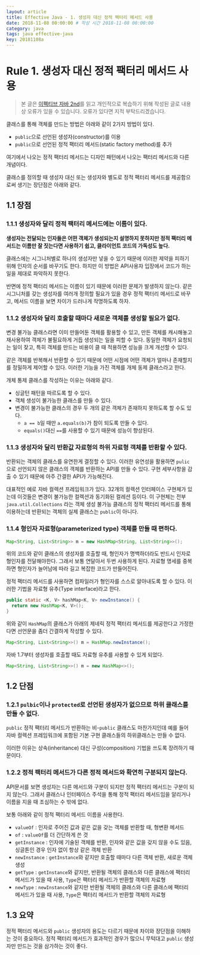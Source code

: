 ```yaml
---
layout: article
title: Effective Java - 1. 생성자 대신 정적 팩터리 메서드 사용
date: 2018-11-08 00:00:00 # 작성 시간 2018-11-08 00:00:00
category: java
tags: java effective-java
key: 20181108a
---
```


# Rule 1. 생성자 대신 정적 팩터리 메서드 사용

<!--more-->

> 본 글은 [이펙티브 자바 2nd](https://book.naver.com/bookdb/book_detail.nhn?bid=8064518)를
읽고 개인적으로 복습하기 위해 작성된 글로 내용상 오류가 있을 수 있습니다. 오류가 있다면
지적 부탁드리겠습니다.



클래스를 통해 객체를 만드는 방법은 아래와 같이 2가지 방법이 있다.

-   `public`으로 선언된 생성자(constructor)를 이용
-   `public`으로 선언된 정적 팩터리 메서드(static factory method)를 추가

여기에서 나오는 정적 팩터리 메서드는 디자인 패턴에서 나오는 팩터리 메서드와 다른 개념이다.

클래스를 정의할 때 생성자 대신 또는 생성자와 별도로 정적 팩터리 메서드를 제공함으로써
생기는 장단점은 아래와 같다.

## 1.1 장점

### 1.1.1 생성자와 달리 정적 팩터리 메서드에는 이름이 있다.

**생성자는 전달되는 인자들은 어떤 객체가 생성되는지 설명하지 못하지만 정적 팩터리 메서드는
이름만 잘 짓는다면 사용하기 쉽고, 클라이언트 코드의 가독성도 높다.**

클래스에는 시그니처별로 하나의 생성자만 넣을 수 있기 때문에 이러한 제약을 피하기 위해
인자의 순서를 바꾸기도 한다. 하지만 이 방법은 API사용자 입장에서 코드가 하는 일을 제대로
파악하지 못한다.

반면에 정적 팩터리 메서드는 이름이 있기 때문에 이러한 문제가 발생하지 않는다. 같은 시그니처를
갖는 생성자를 여러개 정의할 필요가 있을 경우 정적 팩터리 메서드로 바꾸고, 메서드 이름을
보면 차이가 드러나게 작명하도록 하자.

### 1.1.2 생성자와 달리 호출할 때마다 새로운 객체를 생성할 필요가 없다.

변경 불가능 클래스라면 이미 만들어둔 객체를 활용할 수 있고, 만든 객체를 캐시해놓고 재사용하여
객체가 불필요하게 거듭 생성되는 일을 피할 수 있다. 동일한 객체가 요청되는 일이 잦고, 특히
객체를 만드는 비용이 클 때 적용하면 성능을 크게 개선할 수 있다.

같은 객체를 반복해서 반환할 수 있기 때문에 어떤 시점에 어떤 객체가 얼마나 존재할지를
정밀하게 제어할 수 있다. 이러한 기능을 가진 객체를 개체 동제 클래스라고 한다.

개체 통제 클래스를 작성하는 이유는 아래와 같다.

-   싱글턴 패턴을 따르도록 할 수 있다.
-   객체 생성이 불가능한 클래스를 만들 수 있다.
-   변경이 불가능한 클래스의 경우 두 개의 같은 객체가 존재하지 못하도록 할 수도 있다.
    -   `a == b`일 때만 `a.equals(b)`가 참이 되도록 만들 수 있다.
    -   `equals()`대신 `==`를 사용할 수 있기 때문에 성능이 향상된다.

### 1.1.3 생성자와 달리 반환값 자료형의 하위 자료형 객체를 반환할 수 있다.

반환되는 객체의 클래스를 유연한게 결정할 수 있다. 이러한 유연성을 활용하면 `pulic`으로
선언되지 않은 클래스의 객체를 반환하는 API를 만들 수 있다. 구현 세부사항을 감출 수 있기
때문에 아주 간결한 API가 가능해진다.

대표적인 예로 자바 컬렉션 프레임워크가 있다. 32개의 컬렉션 인터페이스 구현체가 있는데
이것들은 변경이 불가능한 컬렉션과 동기화된 컬레션 등이다. 이 구현체는 전부 `java.util.Collections`
라는 객체 생성 불가능 클래스의 정적 팩터리 메서드를 통해 이용하는데 반환되는 객체의
실제 클래스는 `public`이 아니다.

### 1.1.4 형인자 자료형(parameterized type) 객체를 만들 때 편하다.

```java
Map<String, List<String>> m = new HashMap<String, List<String>>();
```

위의 코드와 같이 클래스의 생성자를 호출할 때, 형인자가 명백하더라도 반드시 인자로 형인자를
전달해야한다. 그래서 보통 연달아서 두번 사용하게 된다. 자료형 명세를 중복하면 형인자가
늘어남에 따라 길고 복잡한 코드가 만들어진다.

정적 팩터리 메서드를 사용하면 컴파일러가 형인자를 스스로 알아내도록 할 수 있다.
이러한 기법을 자료형 유추(Type interface)라고 한다.

```java
public static <K, V> hashMap<K, V> newInstance() {
  return new HashMap<K, V>();
}
```

위와 같이 `HashMap`의 클래스가 아래의 제네릭 정적 팩터리 메서드를 제공한다고 가정한다면
선언문을 좀더 간결하게 작성할 수 있다.

```java
Map<String, List<String>>() m = HashMap.newInstance();
```

자바 1.7부터 생성자를 호출할 때도 자료형 유추를 사용할 수 있게 되었다.

```java
Map<String, List<String>>() m = new HashMap<>();
```

## 1.2 단점

### 1.2.1 `pulbic`이나 `protected`로 선언된 생성자가 없으므로 하위 클래스를 만들 수 없다.

`public` 정적 팩터리 메서드가 반환하는 비-`public` 클래스도 마찬가지인데 예를 들어 자바
컬렉션 프레임워크에 포함된 기본 구현 클래스들의 하위클래스는 만들 수 없다.

이러한 이유는 상속(inheritance) 대신 구성(composition) 기법을 쓰도록 장려하기 때문이다.

### 1.2.2 정적 팩터리 메서드가 다른 정적 메서드와 확연히 구분되지 않는다.

API문서를 보면 생성자는 다른 메서드와 구분이 되지만 정적 팩터리 메서드는 구분이 되지 않는다.
그래서 클래스나 인터페이스 주석을 통해 정적 팩터리 메서드임을 알리거나 이름을 지을 때
조심하는 수 밖에 없다.

보통 아래와 같이 정적 팩터리 메서드 이름을 사용한다.

- `valueOf` : 인자로 주어진 값과 같은 값을 갖는 객체를 반환할 때, 형변환 메서드
- `of` : `valueOf`를 더 간단하게 쓴 것
- `getInstance` : 인자에 기술된 객체를 반환, 인자와 같은 값을 갖지 않을 수도 있음,
싱글톤인 경우 인자 없이 항상 같은 객체 반환
- `newInstance` : `getInstance`와 같지만 호출할 때마다 다른 객체 반환, 새로운 객체 생성
- `getType` : `getInstance`와 같지만, 반환될 객체의 클래스와 다른 클래스에 팩터리 메서드가
있을 때 사용, `Type`은 팩터리 메서드가 반환할 객체의 자료형
- `newType` : `newInstance`와 같지만 반환될 객체의 클래스와 다른 클래스에 팩터리 메서드가
있을 때 사용, `Type`은 팩터리 메서드가 반환할 객체의 자료형

## 1.3 요약

정적 팩터리 메서드와 `public` 생성자의 용도는 다르기 때문에 차이와 장단점을 이해하는
것이 중요하다. 정적 팩터리 메서드가 효과적인 경우가 많으니 무턱대고 `public` 생성자만
만드는 것을 삼가하는 것이 좋다.
